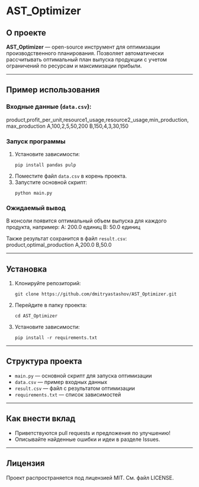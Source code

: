 # AST_Optimizer

## О проекте

**AST_Optimizer** — open-source инструмент для оптимизации производственного планирования. Позволяет автоматически рассчитывать оптимальный план выпуска продукции с учетом ограничений по ресурсам и максимизации прибыли.

---

## Пример использования

### Входные данные (`data.csv`):
product,profit_per_unit,resource1_usage,resource2_usage,min_production,max_production
A,100,2,5,50,200
B,150,4,3,30,150


### Запуск программы

1. Установите зависимости:
    ```
    pip install pandas pulp
    ```
2. Поместите файл `data.csv` в корень проекта.
3. Запустите основной скрипт:
    ```
    python main.py
    ```

### Ожидаемый вывод

В консоли появится оптимальный объем выпуска для каждого продукта, например:
A: 200.0 единиц
B: 50.0 единиц

Также результат сохранится в файл `result.csv`:
product,optimal_production
A,200.0
B,50.0


---

## Установка

1. Клонируйте репозиторий:
    ```
    git clone https://github.com/dmitryastashov/AST_Optimizer.git
    ```
2. Перейдите в папку проекта:
    ```
    cd AST_Optimizer
    ```
3. Установите зависимости:
    ```
    pip install -r requirements.txt
    ```

---

## Структура проекта

- `main.py` — основной скрипт для запуска оптимизации
- `data.csv` — пример входных данных
- `result.csv` — файл с результатом оптимизации
- `requirements.txt` — список зависимостей

---

## Как внести вклад

- Приветствуются pull requests и предложения по улучшению!
- Описывайте найденные ошибки и идеи в разделе Issues.

---

## Лицензия

Проект распространяется под лицензией MIT. См. файл LICENSE.
